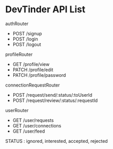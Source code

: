 # DevTinder API List

authRouter
- POST /signup
- POST /login
- POST /logout

profileRouter
- GET /profile/view
- PATCH /profile/edit
- PATCH /profile/password

connectionRequestRouter
- POST /request/send/:status/:toUserId
- POST /request/review/:status/:requestId


userRouter
- GET /user/requests
- GET /user/connections
- GET /user/feed

STATUS : ignored, interested, accepted, rejected